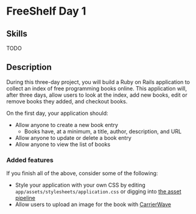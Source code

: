 FreeShelf Day 1
===============

## Skills
TODO

## Description
During this three-day project, you will build a Ruby on Rails application to collect an index of free programming books online. This application will, after three days, allow users to look at the index, add new books, edit or remove books they added, and checkout books.

On the first day, your application should:

* Allow anyone to create a new book entry
  * Books have, at a minimum, a title, author, description, and URL
* Allow anyone to update or delete a book entry
* Allow anyone to view the list of books

### Added features

If you finish all of the above, consider some of the following:

* Style your application with your own CSS by editing `app/assets/stylesheets/application.css` or digging into [the asset pipeline](http://guides.rubyonrails.org/asset_pipeline.html)
* Allow users to upload an image for the book with [CarrierWave](https://code.tutsplus.com/tutorials/rails-image-upload-using-carrierwave-in-a-rails-app--cms-25183)